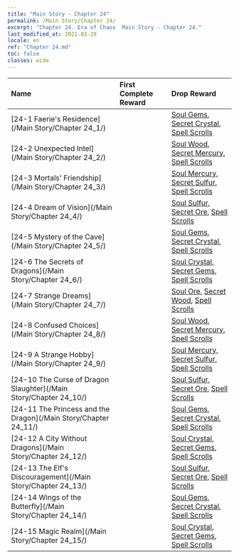 ```yaml
---
title: "Main Story - Chapter 24"
permalink: /Main Story/Chapter 24/
excerpt: "Chapter 24. Era of Chaos  Main Story - Chapter 24."
last_modified_at: 2021-03-29
locale: en
ref: "Chapter 24.md"
toc: false
classes: wide
---
```


  | Name |  First Complete Reward | Drop Reward |
  |:------------|:------------|:------------| 
  | [24-1 Faerie's Residence](/Main Story/Chapter 24_1/) |  | [Soul Gems](/Items/mat_86/), [Secret Crystal](/Items/mat_80/), [Spell Scrolls](/Items/con_694/) |
  | [24-2 Unexpected Intel](/Main Story/Chapter 24_2/) |  | [Soul Wood](/Items/mat_83/), [Secret Mercury](/Items/mat_77/), [Spell Scrolls](/Items/con_694/) |
  | [24-3 Mortals' Friendship](/Main Story/Chapter 24_3/) |  | [Soul Mercury](/Items/mat_84/), [Secret Sulfur](/Items/mat_78/), [Spell Scrolls](/Items/con_694/) |
  | [24-4 Dream of Vision](/Main Story/Chapter 24_4/) |  | [Soul Sulfur](/Items/mat_85/), [Secret Ore](/Items/mat_75/), [Spell Scrolls](/Items/con_694/) |
  | [24-5 Mystery of the Cave](/Main Story/Chapter 24_5/) |  | [Soul Gems](/Items/mat_86/), [Secret Crystal](/Items/mat_80/), [Spell Scrolls](/Items/con_694/) |
  | [24-6 The Secrets of Dragons](/Main Story/Chapter 24_6/) |  | [Soul Crystal](/Items/mat_87/), [Secret Gems](/Items/mat_79/), [Spell Scrolls](/Items/con_694/) |
  | [24-7 Strange Dreams](/Main Story/Chapter 24_7/) |  | [Soul Ore](/Items/mat_82/), [Secret Wood](/Items/mat_76/), [Spell Scrolls](/Items/con_694/) |
  | [24-8 Confused Choices](/Main Story/Chapter 24_8/) |  | [Soul Wood](/Items/mat_83/), [Secret Mercury](/Items/mat_77/), [Spell Scrolls](/Items/con_694/) |
  | [24-9 A Strange Hobby](/Main Story/Chapter 24_9/) |  | [Soul Mercury](/Items/mat_84/), [Secret Sulfur](/Items/mat_78/), [Spell Scrolls](/Items/con_694/) |
  | [24-10 The Curse of Dragon Slaughter](/Main Story/Chapter 24_10/) |  | [Soul Sulfur](/Items/mat_85/), [Secret Ore](/Items/mat_75/), [Spell Scrolls](/Items/con_694/) |
  | [24-11 The Princess and the Dragon](/Main Story/Chapter 24_11/) |  | [Soul Gems](/Items/mat_86/), [Secret Crystal](/Items/mat_80/), [Spell Scrolls](/Items/con_694/) |
  | [24-12 A City Without Dragons](/Main Story/Chapter 24_12/) |  | [Soul Crystal](/Items/mat_87/), [Secret Gems](/Items/mat_79/), [Spell Scrolls](/Items/con_694/) |
  | [24-13 The Elf's Discouragement](/Main Story/Chapter 24_13/) |  | [Soul Sulfur](/Items/mat_85/), [Secret Ore](/Items/mat_75/), [Spell Scrolls](/Items/con_694/) |
  | [24-14 Wings of the Butterfly](/Main Story/Chapter 24_14/) |  | [Soul Gems](/Items/mat_86/), [Secret Crystal](/Items/mat_80/), [Spell Scrolls](/Items/con_694/) |
  | [24-15 Magic Realm](/Main Story/Chapter 24_15/) |  | [Soul Crystal](/Items/mat_87/), [Secret Gems](/Items/mat_79/), [Spell Scrolls](/Items/con_694/) |
